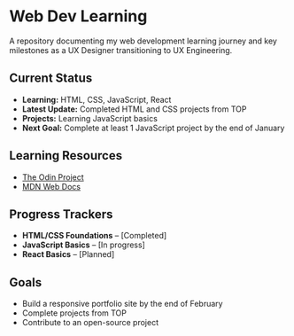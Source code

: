 # Web Dev Learning
A repository documenting my web development learning journey and key milestones as a UX Designer transitioning to UX Engineering.

## Current Status
- **Learning:** HTML, CSS, JavaScript, React  
- **Latest Update:** Completed HTML and CSS projects from TOP
- **Projects:** Learning JavaScript basics
- **Next Goal:** Complete at least 1 JavaScript project by the end of January

## Learning Resources
- [The Odin Project](https://www.theodinproject.com/)
- [MDN Web Docs](https://developer.mozilla.org/)

## Progress Trackers
- **HTML/CSS Foundations** – [Completed]  
- **JavaScript Basics** – [In progress]  
- **React Basics** – [Planned]  

## Goals
- Build a responsive portfolio site by the end of February
- Complete projects from TOP
- Contribute to an open-source project  